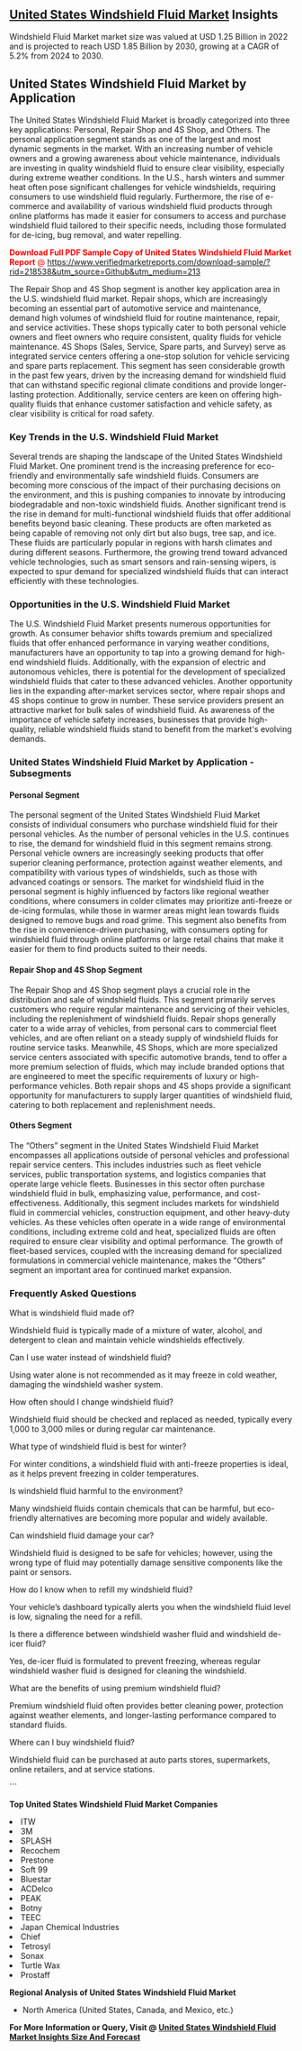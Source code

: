 <h2><a href="https://www.verifiedmarketreports.com/download-sample/?rid=218538&amp;utm_source=Github&amp;utm_medium=213" target="_blank">United States Windshield Fluid Market</a> Insights</h2><p>Windshield Fluid Market market size was valued at USD 1.25 Billion in 2022 and is projected to reach USD 1.85 Billion by 2030, growing at a CAGR of 5.2% from 2024 to 2030.</p><p><h2>United States Windshield Fluid Market by Application</h2><p>The United States Windshield Fluid Market is broadly categorized into three key applications: Personal, Repair Shop and 4S Shop, and Others. The personal application segment stands as one of the largest and most dynamic segments in the market. With an increasing number of vehicle owners and a growing awareness about vehicle maintenance, individuals are investing in quality windshield fluid to ensure clear visibility, especially during extreme weather conditions. In the U.S., harsh winters and summer heat often pose significant challenges for vehicle windshields, requiring consumers to use windshield fluid regularly. Furthermore, the rise of e-commerce and availability of various windshield fluid products through online platforms has made it easier for consumers to access and purchase windshield fluid tailored to their specific needs, including those formulated for de-icing, bug removal, and water repelling.<p><span class=""><span style="color: #ff0000;"><strong>Download Full PDF Sample Copy of United States Windshield Fluid Market Report</strong> @ </span><a href="https://www.verifiedmarketreports.com/download-sample/?rid=218538&amp;utm_source=Github&amp;utm_medium=213" target="_blank">https://www.verifiedmarketreports.com/download-sample/?rid=218538&amp;utm_source=Github&amp;utm_medium=213</a></span></p>The Repair Shop and 4S Shop segment is another key application area in the U.S. windshield fluid market. Repair shops, which are increasingly becoming an essential part of automotive service and maintenance, demand high volumes of windshield fluid for routine maintenance, repair, and service activities. These shops typically cater to both personal vehicle owners and fleet owners who require consistent, quality fluids for vehicle maintenance. 4S Shops (Sales, Service, Spare parts, and Survey) serve as integrated service centers offering a one-stop solution for vehicle servicing and spare parts replacement. This segment has seen considerable growth in the past few years, driven by the increasing demand for windshield fluid that can withstand specific regional climate conditions and provide longer-lasting protection. Additionally, service centers are keen on offering high-quality fluids that enhance customer satisfaction and vehicle safety, as clear visibility is critical for road safety.<h3>Key Trends in the U.S. Windshield Fluid Market</h3><p>Several trends are shaping the landscape of the United States Windshield Fluid Market. One prominent trend is the increasing preference for eco-friendly and environmentally safe windshield fluids. Consumers are becoming more conscious of the impact of their purchasing decisions on the environment, and this is pushing companies to innovate by introducing biodegradable and non-toxic windshield fluids. Another significant trend is the rise in demand for multi-functional windshield fluids that offer additional benefits beyond basic cleaning. These products are often marketed as being capable of removing not only dirt but also bugs, tree sap, and ice. These fluids are particularly popular in regions with harsh climates and during different seasons. Furthermore, the growing trend toward advanced vehicle technologies, such as smart sensors and rain-sensing wipers, is expected to spur demand for specialized windshield fluids that can interact efficiently with these technologies.<h3>Opportunities in the U.S. Windshield Fluid Market</h3><p>The U.S. Windshield Fluid Market presents numerous opportunities for growth. As consumer behavior shifts towards premium and specialized fluids that offer enhanced performance in varying weather conditions, manufacturers have an opportunity to tap into a growing demand for high-end windshield fluids. Additionally, with the expansion of electric and autonomous vehicles, there is potential for the development of specialized windshield fluids that cater to these advanced vehicles. Another opportunity lies in the expanding after-market services sector, where repair shops and 4S shops continue to grow in number. These service providers present an attractive market for bulk sales of windshield fluid. As awareness of the importance of vehicle safety increases, businesses that provide high-quality, reliable windshield fluids stand to benefit from the market's evolving demands.<h3>United States Windshield Fluid Market by Application - Subsegments</h3><h4>Personal Segment</h4><p>The personal segment of the United States Windshield Fluid Market consists of individual consumers who purchase windshield fluid for their personal vehicles. As the number of personal vehicles in the U.S. continues to rise, the demand for windshield fluid in this segment remains strong. Personal vehicle owners are increasingly seeking products that offer superior cleaning performance, protection against weather elements, and compatibility with various types of windshields, such as those with advanced coatings or sensors. The market for windshield fluid in the personal segment is highly influenced by factors like regional weather conditions, where consumers in colder climates may prioritize anti-freeze or de-icing formulas, while those in warmer areas might lean towards fluids designed to remove bugs and road grime. This segment also benefits from the rise in convenience-driven purchasing, with consumers opting for windshield fluid through online platforms or large retail chains that make it easier for them to find products suited to their needs.<h4>Repair Shop and 4S Shop Segment</h4><p>The Repair Shop and 4S Shop segment plays a crucial role in the distribution and sale of windshield fluids. This segment primarily serves customers who require regular maintenance and servicing of their vehicles, including the replenishment of windshield fluids. Repair shops generally cater to a wide array of vehicles, from personal cars to commercial fleet vehicles, and are often reliant on a steady supply of windshield fluids for routine service tasks. Meanwhile, 4S Shops, which are more specialized service centers associated with specific automotive brands, tend to offer a more premium selection of fluids, which may include branded options that are engineered to meet the specific requirements of luxury or high-performance vehicles. Both repair shops and 4S shops provide a significant opportunity for manufacturers to supply larger quantities of windshield fluid, catering to both replacement and replenishment needs.<h4>Others Segment</h4><p>The “Others” segment in the United States Windshield Fluid Market encompasses all applications outside of personal vehicles and professional repair service centers. This includes industries such as fleet vehicle services, public transportation systems, and logistics companies that operate large vehicle fleets. Businesses in this sector often purchase windshield fluid in bulk, emphasizing value, performance, and cost-effectiveness. Additionally, this segment includes markets for windshield fluid in commercial vehicles, construction equipment, and other heavy-duty vehicles. As these vehicles often operate in a wide range of environmental conditions, including extreme cold and heat, specialized fluids are often required to ensure clear visibility and optimal performance. The growth of fleet-based services, coupled with the increasing demand for specialized formulations in commercial vehicle maintenance, makes the "Others" segment an important area for continued market expansion.<h3>Frequently Asked Questions</h3><p>What is windshield fluid made of?</p><p>Windshield fluid is typically made of a mixture of water, alcohol, and detergent to clean and maintain vehicle windshields effectively.</p><p>Can I use water instead of windshield fluid?</p><p>Using water alone is not recommended as it may freeze in cold weather, damaging the windshield washer system.</p><p>How often should I change windshield fluid?</p><p>Windshield fluid should be checked and replaced as needed, typically every 1,000 to 3,000 miles or during regular car maintenance.</p><p>What type of windshield fluid is best for winter?</p><p>For winter conditions, a windshield fluid with anti-freeze properties is ideal, as it helps prevent freezing in colder temperatures.</p><p>Is windshield fluid harmful to the environment?</p><p>Many windshield fluids contain chemicals that can be harmful, but eco-friendly alternatives are becoming more popular and widely available.</p><p>Can windshield fluid damage your car?</p><p>Windshield fluid is designed to be safe for vehicles; however, using the wrong type of fluid may potentially damage sensitive components like the paint or sensors.</p><p>How do I know when to refill my windshield fluid?</p><p>Your vehicle’s dashboard typically alerts you when the windshield fluid level is low, signaling the need for a refill.</p><p>Is there a difference between windshield washer fluid and windshield de-icer fluid?</p><p>Yes, de-icer fluid is formulated to prevent freezing, whereas regular windshield washer fluid is designed for cleaning the windshield.</p><p>What are the benefits of using premium windshield fluid?</p><p>Premium windshield fluid often provides better cleaning power, protection against weather elements, and longer-lasting performance compared to standard fluids.</p><p>Where can I buy windshield fluid?</p><p>Windshield fluid can be purchased at auto parts stores, supermarkets, online retailers, and at service stations.</p>```</p><p><strong>Top United States Windshield Fluid Market Companies</strong></p><div data-test-id=""><p><li>ITW</li><li> 3M</li><li> SPLASH</li><li> Recochem</li><li> Prestone</li><li> Soft 99</li><li> Bluestar</li><li> ACDelco</li><li> PEAK</li><li> Botny</li><li> TEEC</li><li> Japan Chemical Industries</li><li> Chief</li><li> Tetrosyl</li><li> Sonax</li><li> Turtle Wax</li><li> Prostaff</li></p><div><strong>Regional Analysis of&nbsp;United States Windshield Fluid Market</strong></div><ul><li dir="ltr"><p dir="ltr">North America&nbsp;(United States, Canada, and Mexico, etc.)</p></li></ul><p><strong>For More Information or Query, Visit @&nbsp;</strong><strong><a href="https://www.verifiedmarketreports.com/product/windshield-fluid-market/?utm_source=Github&amp;utm_medium=213" target="_blank">United States Windshield Fluid Market Insights Size And Forecast</a></strong></p></div>
